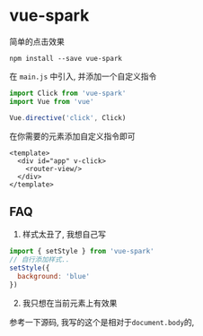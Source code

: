 # vue-spark

简单的点击效果

[](https://i.loli.net/2020/05/03/q7vXomTzY2sECVU.gif)

```
npm install --save vue-spark
```

在 `main.js` 中引入, 并添加一个自定义指令

```js
import Click from 'vue-spark'
import Vue from 'vue'

Vue.directive('click', Click)

```

在你需要的元素添加自定义指令即可

```vue
<template>
  <div id="app" v-click>
    <router-view/>
  </div>
</template>
```

## FAQ

1. 样式太丑了, 我想自己写

```js
import { setStyle } from 'vue-spark'
// 自行添加样式..
setStyle({
  background: 'blue'
})
```

2. 我只想在当前元素上有效果

参考一下源码, 我写的这个是相对于`document.body`的,